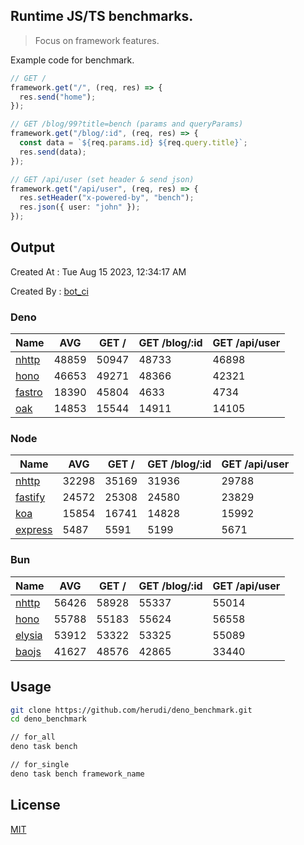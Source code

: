 ## Runtime JS/TS benchmarks.

> Focus on framework features.

Example code for benchmark.
```ts
// GET /
framework.get("/", (req, res) => {
  res.send("home");
});

// GET /blog/99?title=bench (params and queryParams)
framework.get("/blog/:id", (req, res) => {
  const data = `${req.params.id} ${req.query.title}`;
  res.send(data);
});

// GET /api/user (set header & send json)
framework.get("/api/user", (req, res) => {
  res.setHeader("x-powered-by", "bench");
  res.json({ user: "john" });
});
```

## Output
Created At : Tue Aug 15 2023, 12:34:17 AM

Created By : [bot_ci](https://github.com/herudi/deno_benchmarks/commits?author=github-actions%5Bbot%5D)


### Deno
|Name|AVG|GET /|GET /blog/:id|GET /api/user|
|----|----|----|----|----|
|[nhttp](https://github.com/nhttp/nhttp)|48859|50947|48733|46898|
|[hono](https://github.com/honojs/hono)|46653|49271|48366|42321|
|[fastro](https://github.com/fastrodev/fastro)|18390|45804|4633|4734|
|[oak](https://github.com/oakserver/oak)|14853|15544|14911|14105|
  


### Node
|Name|AVG|GET /|GET /blog/:id|GET /api/user|
|----|----|----|----|----|
|[nhttp](https://github.com/nhttp/nhttp)|32298|35169|31936|29788|
|[fastify](https://github.com/fastify/fastify)|24572|25308|24580|23829|
|[koa](https://github.com/koajs/koa)|15854|16741|14828|15992|
|[express](https://github.com/expressjs/express)|5487|5591|5199|5671|
  


### Bun
|Name|AVG|GET /|GET /blog/:id|GET /api/user|
|----|----|----|----|----|
|[nhttp](https://github.com/nhttp/nhttp)|56426|58928|55337|55014|
|[hono](https://github.com/honojs/hono)|55788|55183|55624|56558|
|[elysia](https://github.com/elysiajs/elysia)|53912|53322|53325|55089|
|[baojs](https://github.com/mattreid1/baojs)|41627|48576|42865|33440|
  



## Usage

```bash
git clone https://github.com/herudi/deno_benchmark.git
cd deno_benchmark

// for_all
deno task bench

// for_single
deno task bench framework_name
```

## License

[MIT](LICENSE)

